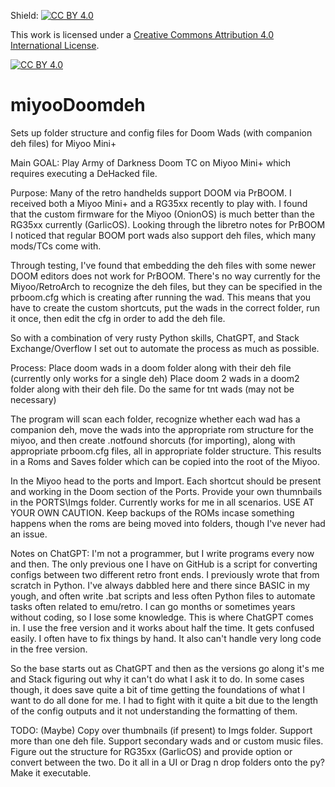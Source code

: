 Shield: [![CC BY 4.0][cc-by-shield]][cc-by]

This work is licensed under a
[Creative Commons Attribution 4.0 International License][cc-by].

[![CC BY 4.0][cc-by-image]][cc-by]

[cc-by]: http://creativecommons.org/licenses/by/4.0/
[cc-by-image]: https://i.creativecommons.org/l/by/4.0/88x31.png
[cc-by-shield]: https://img.shields.io/badge/License-CC%20BY%204.0-lightgrey.svg

# miyooDoomdeh
Sets up folder structure and config files for Doom Wads (with companion deh files) for Miyoo Mini+

Main GOAL: Play Army of Darkness Doom TC on Miyoo Mini+ which requires executing a DeHacked file.

Purpose:
Many of the retro handhelds support DOOM via PrBOOM. I received both a Miyoo Mini+ and a RG35xx recently to play with.
I found that the custom firmware for the Miyoo (OnionOS) is much better than the RG35xx currently (GarlicOS).
Looking through the libretro notes for PrBOOM I noticed that regular BOOM port wads also support deh files, which many mods/TCs come with.

Through testing, I've found that embedding the deh files with some newer DOOM editors does not work for PrBOOM.
There's no way currently for the Miyoo/RetroArch to recognize the deh files, but they can be specified in the prboom.cfg which is creating after running the wad.
This means that you have to create the custom shortcuts, put the wads in the correct folder, run it once, then edit the cfg in order to add the deh file.

So with a combination of very rusty Python skills, ChatGPT, and Stack Exchange/Overflow I set out to automate the process as much as possible.

Process:
Place doom wads in a doom folder along with their deh file (currently only works for a single deh)
Place doom 2 wads in a doom2 folder along with their deh file.
Do the same for tnt wads (may not be necessary)

The program will scan each folder, recognize whether each wad has a companion deh, move the wads into the appropriate rom structure for the miyoo, 
and then create .notfound shorcuts (for importing), along with appropriate prboom.cfg files, all in appropriate folder structure.
This results in a Roms and Saves folder which can be copied into the root of the Miyoo.

In the Miyoo head to the ports and Import. Each shortcut should be present and working in the Doom section of the Ports. Provide your own thumnbails in the PORTS\Imgs folder.
Currently works for me in all scenarios. USE AT YOUR OWN CAUTION. Keep backups of the ROMs incase something happens when the roms are being moved into folders, though I've never had an issue.

Notes on ChatGPT:
I'm not a programmer, but I write programs every now and then. The only previous one I have on GitHub is a script for converting configs between two different retro front ends. 
I previously wrote that from scratch in Python. I've always dabbled here and there since BASIC in my yough, and often write .bat scripts and less often Python files to automate tasks often related to emu/retro.
I can go months or sometimes years without coding, so I lose some knowledge. This is where ChatGPT comes in. I use the free version and it works about half the time. It gets confused easily.
I often have to fix things by hand. It also can't handle very long code in the free version.

So the base starts out as ChatGPT and then as the versions go along it's me and Stack figuring out why it can't do what I ask it to do. In some cases though, it does
save quite a bit of time getting the foundations of what I want to do all done for me. I had to fight with it quite a bit due to the length of the config outputs and it not understanding the formatting of them.

TODO: (Maybe)
Copy over thumbnails (if present) to Imgs folder.
Support more than one deh file.
Support secondary wads and or custom music files.
Figure out the structure for RG35xx (GarlicOS) and provide option or convert between the two.
Do it all in a UI or Drag n drop folders onto the py?
Make it executable.

